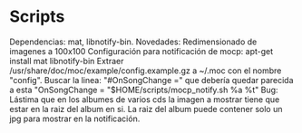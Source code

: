 # Scripts
Dependencias: mat, libnotify-bin.
Novedades: Redimensionado de imagenes a 100x100
Configuración para notificación de mocp: 
apt-get install mat libnotify-bin
Extraer /usr/share/doc/moc/example/config.example.gz a ~/.moc con el nombre "config".
Buscar la linea: "#OnSongChange =" que debería quedar parecida a esta "OnSongChange = "$HOME/scripts/mocp_notify.sh %a %t"
Bug: Lástima que en los albumes de varios cds la imagen a mostrar tiene que estar en la raiz del album en si.
La raiz del album puede contener solo un jpg para mostrar en la notificación.

